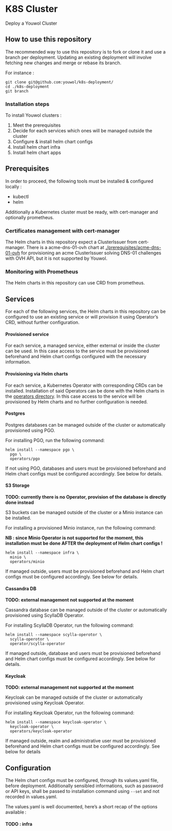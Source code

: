 # K8S Cluster

Deploy a Youwol Cluster

## How to use this repository

The recommended way to use this repository is to fork or clone it and use a branch per deployment.
Updating an existing deployment will involve fetching new changes and merge or rebase its branch.

For instance :

```shell
git clone git@github.com:youwol/k8s-deployment/
cd ./k8s-deployment
git branch 
```

### Installation steps

To install Youwol clusters :

1. Meet the prerequisites
2. Decide for each services which ones will be managed outside the cluster
3. Configure & install helm chart configs
4. Install helm chart infra
5. Install helm chart apps

## Prerequisites

In order to proceed, the following tools must be installed & configured locally :

* kubectl
* helm

Additionally a Kubernetes cluster must be ready, with cert-manager and optionally prometheus.

### Certificates management with cert-manager

The Helm charts in this repository expect a ClusterIssuer from cert-manager.
There is a acme-dns-01-ovh chart at [./prerequisites/acme-dns-01-ovh](./prerequisites/acme-dns-01-ovh) for provisioning
an acme ClusterIssuer solving DNS-01 challenges with OVH API, but it is not supported by Youwol.

### Monitoring with Prometheus

The Helm charts in this repository can use CRD from prometheus.

## Services

For each of the following services, the Helm charts in this repository can be configured to use an existing service
or will provision it using Operator’s CRD, without further configuration.

#### Provisioned service

For each service, a managed service, either external or inside the cluster can be used.
In this case access to the service must be provisioned beforehand and Helm chart configs configured
with the necessary information.

#### Provisioning via Helm charts

For each service, a Kubernetes Operator with corresponding CRDs can be installed.
Installation of said Operators can be done with the Helm charts in the [operators directory](./operators).
In this case access to the service will be provisioned by Helm charts and no further configuration is needed.

#### Postgres

Postgres databases can be managed outside of the cluster or automatically provisioned using PGO.

For installing PGO, run the following command:

```shell
helm install --namespace pgo \
  pgo \
  operators/pgo
```

If not using PGO, databases and users must be provisioned beforehand and Helm chart configs must be configured
accordingly.
See below for details.

#### S3 Storage

__TODO: currently there is no Operator, provision of the database is directly done instead__

S3 buckets can be managed outside of the cluster or a Minio instance can be installed.

For installing a provisioned Minio instance, run the following command:

__NB : since Minio Operator is not supported for the moment,
this installation must be done AFTER the deployment of Helm chart configs !__

```shell
helm install --namespace infra \
  minio \
  operators/minio
```

If managed outside, users must be provisioned beforehand and Helm chart configs must be configured accordingly.
See below for details.

#### Cassandra DB

__TODO: external management not supported at the moment__

Cassandra database can be managed outside of the cluster or automatically provisioned using ScyllaDB Operator.

For installing ScyllaDB Operator, run the following command:

```shell
helm install --namespace scylla-operotor \
  scylla-operotor \
  operator/scylla-operator
```

If managed outside, database and users must be provisioned beforehand and Helm chart configs must be configured
accordingly.
See below for details.

#### Keycloak

__TODO: external management not supported at the moment__

Keycloak can be managed outside of the cluster or automatically provisioned using Keycloak Operator.

For installing Keycloak Operator, run the following command:

```shell
helm install --namespace keycloak-operator \
  keycloak-operator \
  operators/keycloak-operator
```

If managed outside, realm and administrative user must be provisioned beforehand and Helm chart configs must be
configured accordingly.
See below for details

## Configuration

The Helm chart configs must be configured, through its values.yaml file, before deployment. Additionally 
sensibled informations, such as password or API keys, shall be passed to installation command using `--set` and not 
recorded in values.yaml.

The values.yaml is well documented, here’s a short recap of the options available :


#### TODO : infra
